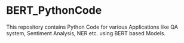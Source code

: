 # BERT_PythonCode
This repository contains Python Code for various Applications like QA system, Sentiment Analysis,  NER etc. using BERT based Models.
